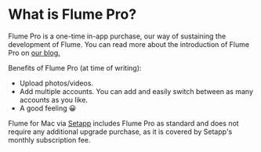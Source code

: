 # What is Flume Pro?

Flume Pro is a one-time in-app purchase, our way of sustaining the development of Flume. You can read more about the introduction of Flume Pro on [our blog.](http://blog.flumeapp.com/post/145212126271/introducing-flume-20-and-flume-pro)

Benefits of Flume Pro (at time of writing):

- Upload photos/videos.
- Add multiple accounts. You can add and easily switch between as many accounts as you like.
- A good feeling 😀

Flume for Mac via [Setapp](https://go.setapp.com/stp154) includes Flume Pro as standard and does not require any additional upgrade purchase, as it is covered by Setapp's monthly subscription fee. 